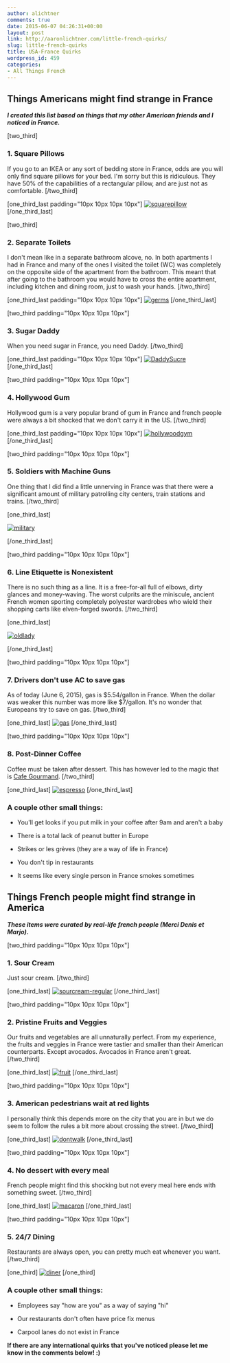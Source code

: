 ```yaml
---
author: alichtner
comments: true
date: 2015-06-07 04:26:31+00:00
layout: post
link: http://aaronlichtner.com/little-french-quirks/
slug: little-french-quirks
title: USA-France Quirks
wordpress_id: 459
categories:
- All Things French
---
```


## Things Americans might find strange in France



**_I created this list based on things that my other American friends and I noticed in France._**

[two_third]


### 1. Square Pillows


If you go to an IKEA or any sort of bedding store in France, odds are you will only find square pillows for your bed. I'm sorry but this is ridiculous. They have 50% of the capabilities of a rectangular pillow, and are just not as comfortable.
[/two_third]

[one_third_last padding="10px 10px 10px 10px"]
[![squarepillow](http://aaronlichtner.com/wp-content/uploads/2015/06/squarepillow-644x644.jpg)](http://aaronlichtner.com/wp-content/uploads/2015/06/squarepillow.jpg)
[/one_third_last]

[two_third]


### 2. Separate Toilets


I don't mean like in a separate bathroom alcove, no. In both apartments I had in France and many of the ones I visited the toilet (WC) was completely on the opposite side of the apartment from the bathroom. This meant that after going to the bathroom you would have to cross the entire apartment, including kitchen and dining room, just to wash your hands.
[/two_third]

[one_third_last padding="10px 10px 10px 10px"]
[![germs](http://aaronlichtner.com/wp-content/uploads/2015/06/germs.jpg)](http://aaronlichtner.com/wp-content/uploads/2015/06/germs.jpg)
[/one_third_last]

[two_third padding="10px 10px 10px 10px"]


### 3. Sugar Daddy


When you need sugar in France, you need Daddy.
[/two_third]

[one_third_last padding="10px 10px 10px 10px"]
[![DaddySucre](http://aaronlichtner.com/wp-content/uploads/2015/06/DaddySucre.jpg)](http://aaronlichtner.com/wp-content/uploads/2015/06/DaddySucre.jpg)
[/one_third_last]

[two_third padding="10px 10px 10px 10px"]


### 4. Hollywood Gum


Hollywood gum is a very popular brand of gum in France and french people were always a bit shocked that we don't carry it in the US.
[/two_third]

[one_third_last padding="10px 10px 10px 10px"]
[![hollywoodgym](http://aaronlichtner.com/wp-content/uploads/2015/06/hollywoodgym.jpg)](http://aaronlichtner.com/wp-content/uploads/2015/06/hollywoodgym.jpg)
[/one_third_last]

[two_third padding="10px 10px 10px 10px"]


### 5. Soldiers with Machine Guns


One thing that I did find a little unnerving in France was that there were a significant amount of military patrolling city centers, train stations and trains.
[/two_third]

[one_third_last]

[![military](http://aaronlichtner.com/wp-content/uploads/2015/06/military-159x300.jpg)](http://aaronlichtner.com/wp-content/uploads/2015/06/military.jpg)

[/one_third_last]



[two_third padding="10px 10px 10px 10px"]


### 6. Line Etiquette is Nonexistent


There is no such thing as a line. It is a free-for-all full of elbows, dirty glances and money-waving. The worst culprits are the miniscule, ancient French women sporting completely polyester wardrobes who wield their shopping carts like elven-forged swords.
[/two_third]

[one_third_last]

[![oldlady](http://aaronlichtner.com/wp-content/uploads/2015/06/oldlady.jpg)](http://aaronlichtner.com/wp-content/uploads/2015/06/oldlady.jpg)

[/one_third_last]

[two_third padding="10px 10px 10px 10px"]


### 7. Drivers don't use AC to save gas


As of today (June 6, 2015), gas is $5.54/gallon in France. When the dollar was weaker this number was more like $7/gallon. It's no wonder that Europeans try to save on gas.
[/two_third]

[one_third_last]
[![gas](http://aaronlichtner.com/wp-content/uploads/2015/06/gas-644x644.jpg)](http://aaronlichtner.com/wp-content/uploads/2015/06/gas.jpg)
[/one_third_last]

[two_third padding="10px 10px 10px 10px"]


### 8. Post-Dinner Coffee


Coffee must be taken after dessert. This has however led to the magic that is [Cafe Gourmand](https://medium.com/@SeattleFreezer/cafe-gourmand-what-it-is-and-why-we-need-it-f6b1918617f1).
[/two_third]

[one_third_last]
[![espresso](http://aaronlichtner.com/wp-content/uploads/2015/06/espresso-644x518.jpg)](http://aaronlichtner.com/wp-content/uploads/2015/06/espresso.jpg)
[/one_third_last]



### A couple other small things:






    
  * You'll get looks if you put milk in your coffee after 9am and aren't a baby

    
  * There is a total lack of peanut butter in Europe

    
  * Strikes or les grèves (they are a way of life in France)

    
  * You don't tip in restaurants

    
  * It seems like every single person in France smokes sometimes





## Things French people might find strange in America



**_These items were curated by real-life french people (Merci Denis et Marjo)_.**

[two_third padding="10px 10px 10px 10px"]


### 1. Sour Cream


Just sour cream.
[/two_third]

[one_third_last]
[![sourcream-regular](http://aaronlichtner.com/wp-content/uploads/2015/06/sourcream-regular.jpg)](http://aaronlichtner.com/wp-content/uploads/2015/06/sourcream-regular.jpg)
[/one_third_last]

[two_third padding="10px 10px 10px 10px"]


### 2. Pristine Fruits and Veggies


Our fruits and vegetables are all unnaturally perfect. From my experience, the fruits and veggies in France were tastier and smaller than their American counterparts. Except avocados. Avocados in France aren't great.
[/two_third]

[one_third_last]
[![fruit](http://aaronlichtner.com/wp-content/uploads/2015/06/fruit-644x483.jpg)](http://aaronlichtner.com/wp-content/uploads/2015/06/fruit.jpg)
[/one_third_last]

[two_third padding="10px 10px 10px 10px"]


### 3. American pedestrians wait at red lights


I personally think this depends more on the city that you are in but we do seem to follow the rules a bit more about crossing the street.
[/two_third]

[one_third_last]
[![dontwalk](http://aaronlichtner.com/wp-content/uploads/2015/06/dontwalk.jpg)](http://aaronlichtner.com/wp-content/uploads/2015/06/dontwalk.jpg)
[/one_third_last]

[two_third padding="10px 10px 10px 10px"]


### 4. No dessert with every meal


French people might find this shocking but not every meal here ends with something sweet.
[/two_third]

[one_third_last]
[![macaron](http://aaronlichtner.com/wp-content/uploads/2015/06/macaron-644x403.jpg)](http://aaronlichtner.com/wp-content/uploads/2015/06/macaron.jpg)
[/one_third_last]

[two_third padding="10px 10px 10px 10px"]


### 5. 24/7 Dining


Restaurants are always open, you can pretty much eat whenever you want.
[/two_third]

[one_third]
[![diner](http://aaronlichtner.com/wp-content/uploads/2015/06/diner.jpg)](http://aaronlichtner.com/wp-content/uploads/2015/06/diner.jpg)
[/one_third]



### A couple other small things:






    
  * Employees say "how are you" as a way of saying "hi"

    
  * Our restaurants don't often have price fix menus

    
  * Carpool lanes do not exist in France



**If there are any international quirks that you've noticed please let me know in the comments below! :)**
